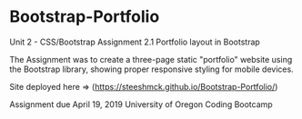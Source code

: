 # Bootstrap-Portfolio
Unit 2 - CSS/Bootstrap
Assignment 2.1
Portfolio layout in Bootstrap

The Assignment was to create a three-page static "portfolio" website using the Bootstrap library, showing proper responsive
styling for mobile devices.

Site deployed here => (https://steeshmck.github.io/Bootstrap-Portfolio/)

Assignment due April 19, 2019
University of Oregon Coding Bootcamp
